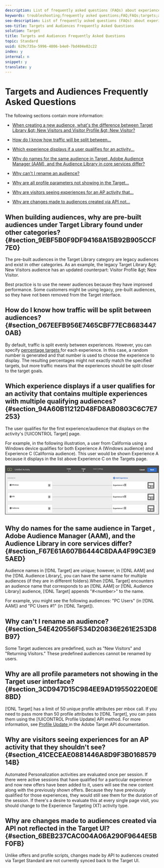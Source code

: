 ```yaml
---
description: List of frequently asked questions (FAQs) about experience targeting and audiences.
keywords: troubleshooting;frequently asked questions;FAQ;FAQs;targets;audiences
seo-description: List of frequently asked questions (FAQs) about experience targeting and audiences.
seo-title: Targets and Audiences Frequently Asked Questions
solution: Target
title: Targets and Audiences Frequently Asked Questions
topic: Standard
uuid: 629c735a-5996-4806-b4e0-7bd404e02c22
index: y
internal: n
snippet: y
translate: y
---
```


# Targets and Audiences Frequently Asked Questions

The following sections contain more information: 


* [ When creating a new audience, what's the difference between Target Library &amp;gt; New Visitors and Visitor Profile &amp;gt; New Visitor? ](../c_target/c_troubleshooting_targets_and_audiences.md#section_9EBF5B0F9DF94168A15B92B905CCF7E0) 

* [ How do I know how traffic will be split between... ](../c_target/c_troubleshooting_targets_and_audiences.md#section_067EEFB956E7465CBF77EC86834470AB) 

* [ Which experience displays if a user qualifies for an activity... ](../c_target/c_troubleshooting_targets_and_audiences.md#section_94A60B11212D48FD8AB0803C6C7E7253) 

* [ Why do names for the same audience in Target, Adobe Audience Manager (AAM), and the Audience Library in core services differ? ](../c_target/c_troubleshooting_targets_and_audiences.md#section_F67E61A607B6444C8DAA4F99C3E95AED) 

* [ Why can't I rename an audience? ](../c_target/c_troubleshooting_targets_and_audiences.md#section_54E420556F534D20836E261E253D8B97) 

* [ Why are all profile parameters not showing in the Target... ](../c_target/c_troubleshooting_targets_and_audiences.md#section_3CD947D15C984EE9AD19550220E0E8BD) 

* [ Why are visitors seeing experiences for an AP activity that... ](../c_target/c_troubleshooting_targets_and_audiences.md#section_41CECEAE0881446A8D9F3B016857914B) 

* [ Why are changes made to audiences created via API not... ](../c_target/c_troubleshooting_targets_and_audiences.md#section_6BEB237CAC004A06A290F9644E5BF0FB) 



## When building audiences, why are pre-built audiences under Target Library found under other categories? {#section_9EBF5B0F9DF94168A15B92B905CCF7E0}

The pre-built audiences in the Target Library category are legacy audiences and exist in other categories. As an example, the legacy Target Library &amp;gt; New Visitors audience has an updated counterpart: Visitor Profile &amp;gt; New Visitor. 

Best practice is to use the newer audiences because they have improved performance. Some customers might be using legacy, pre-built audiences, so they have not been removed from the Target interface. 

## How do I know how traffic will be split between audiences? {#section_067EEFB956E7465CBF77EC86834470AB}

By default, traffic is split evenly between experiences. However, you can specify [ percentage targets ](../c_target/c_target_rulebased/c_target_percent.md#concept_9D0C47368EB942C9A66CE03C6BD92412) for each experience. In this case, a random number is generated and that number is used to choose the experience to display. The resulting percentages might not exactly match the specified targets, but more traffic means that the experiences should be split closer to the target goals. 

## Which experience displays if a user qualifies for an activity that contains multiple experiences with multiple qualifying audiences? {#section_94A60B11212D48FD8AB0803C6C7E7253}

The user qualifies for the first experience/audience that displays on the activity's [!UICONTROL  Target] page. 

For example, in the following illustration, a user from California using a Windows device qualifies for both Experience A (Windows audience) and Experience C (California audience). This user would be shown Experience A because it displays in the list above Experience C on the Targets page. 

![](../assets/audiences_order.png) 

## Why do names for the same audience in Target , Adobe Audience Manager (AAM), and the Audience Library in core services differ? {#section_F67E61A607B6444C8DAA4F99C3E95AED}

Audience names in [!DNL  Target] are unique; however, in [!DNL  AAM] and the [!DNL  Audience Library], you can have the same name for multiple audiences (if they are in different folders).When [!DNL  Target] encounters an audience name that corresponds to an [!DNL  AAM] or [!DNL  Audience Library] audience, [!DNL  Target] appends "#&lt;number&gt;" to the name. 

For example, you might see the following audiences: "PC Users" (in [!DNL  AAM]) and "PC Users #1" (in [!DNL  Target]). 

## Why can't I rename an audience? {#section_54E420556F534D20836E261E253D8B97}

Some Target audiences are predefined, such as "New Visitors" and "Returning Visitors." These predefined audiences cannot be renamed by users. 

## Why are all profile parameters not showing in the Target user interface? {#section_3CD947D15C984EE9AD19550220E0E8BD}

[!DNL  Target] has a limit of 50 unique profile attributes per mbox call. If you need to pass more than 50 profile attributes to [!DNL  Target], you can pass them using the [!UICONTROL  Profile Update] API method. For more information, see [ Profile Update ](https://www.adobe.io/apis/marketingcloud/target/docs/reference/profiles/profile-update.html) in the Adobe Target API documentation. 

## Why are visitors seeing experiences for an AP activity that they shouldn't see? {#section_41CECEAE0881446A8D9F3B016857914B}

Automated Personalization activities are evaluated once per session. If there were active sessions that have qualified for a particular experience and now new offers have been added to it, users will see the new content along with the previously shown offers. Because they have previously qualified for those experiences, they would still see them for the duration of the session. If there's a desire to evaluate this at every single page visit, you should change to the Experience Targeting (XT) activity type. 

## Why are changes made to audiences created via API not reflected in the Target UI? {#section_6BEB237CAC004A06A290F9644E5BF0FB}

Unlike offers and profile scripts, changes made by API to audiences created via Target Standard are not currently synced back to the Target UI. 

